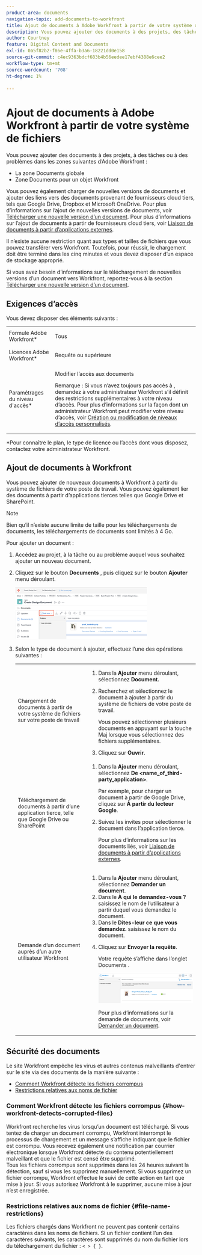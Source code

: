 ```yaml
---
product-area: documents
navigation-topic: add-documents-to-workfront
title: Ajout de documents à Adobe Workfront à partir de votre système de fichiers
description: Vous pouvez ajouter des documents à des projets, des tâches ou des problèmes dans les zones suivantes d’Adobe Workfront - EDIT ME.
author: Courtney
feature: Digital Content and Documents
exl-id: 0a5f82b2-f86e-4ffa-b3a6-18221dd0e158
source-git-commit: c4ec9363bdcf683b4b56eedee17ebf4388e6cee2
workflow-type: tm+mt
source-wordcount: '708'
ht-degree: 1%

---
```


# Ajout de documents à Adobe Workfront à partir de votre système de fichiers

Vous pouvez ajouter des documents à des projets, à des tâches ou à des problèmes dans les zones suivantes d’Adobe Workfront :

* La zone Documents globale
* Zone Documents pour un objet Workfront

Vous pouvez également charger de nouvelles versions de documents et ajouter des liens vers des documents provenant de fournisseurs cloud tiers, tels que Google Drive, Dropbox et Microsoft OneDrive. Pour plus d’informations sur l’ajout de nouvelles versions de documents, voir [Télécharger une nouvelle version d’un document](../../documents/managing-documents/upload-new-document-version.md). Pour plus d’informations sur l’ajout de documents à partir de fournisseurs cloud tiers, voir [Liaison de documents à partir d’applications externes](../../documents/adding-documents-to-workfront/link-documents-from-external-apps.md).

Il n’existe aucune restriction quant aux types et tailles de fichiers que vous pouvez transférer vers Workfront. Toutefois, pour réussir, le chargement doit être terminé dans les cinq minutes et vous devez disposer d’un espace de stockage approprié.

Si vous avez besoin d’informations sur le téléchargement de nouvelles versions d’un document vers Workfront, reportez-vous à la section [Télécharger une nouvelle version d’un document](../../documents/managing-documents/upload-new-document-version.md).

## Exigences d’accès

Vous devez disposer des éléments suivants :

<table style="table-layout:auto"> 
 <col> 
 <col> 
 <tbody> 
  <tr> 
   <td role="rowheader">Formule Adobe Workfront*</td> 
   <td> <p> Tous</p> </td> 
  </tr> 
  <tr> 
   <td role="rowheader">Licences Adobe Workfront*</td> 
   <td> <p>Requête ou supérieure</p> </td> 
  </tr> 
  <tr> 
   <td role="rowheader">Paramétrages du niveau d'accès*</td> 
   <td> <p>Modifier l’accès aux documents</p> <p>Remarque : Si vous n’avez toujours pas accès à , demandez à votre administrateur Workfront s’il définit des restrictions supplémentaires à votre niveau d’accès. Pour plus d’informations sur la façon dont un administrateur Workfront peut modifier votre niveau d’accès, voir <a href="../../administration-and-setup/add-users/configure-and-grant-access/create-modify-access-levels.md" class="MCXref xref">Création ou modification de niveaux d’accès personnalisés</a>.</p> </td> 
  </tr> 
 </tbody> 
</table>

&#42;Pour connaître le plan, le type de licence ou l’accès dont vous disposez, contactez votre administrateur Workfront.

## Ajout de documents à Workfront

Vous pouvez ajouter de nouveaux documents à Workfront à partir du système de fichiers de votre poste de travail. Vous pouvez également lier des documents à partir d’applications tierces telles que Google Drive et SharePoint.

>[!NOTE]
>
>Bien qu’il n’existe aucune limite de taille pour les téléchargements de documents, les téléchargements de documents sont limités à 4 Go.

Pour ajouter un document :

1. Accédez au projet, à la tâche ou au problème auquel vous souhaitez ajouter un nouveau document.
1. Cliquez sur le bouton **Documents** , puis cliquez sur le bouton **Ajouter** menu déroulant.

   ![](assets/add-new-350x138.png)

1. Selon le type de document à ajouter, effectuez l’une des opérations suivantes :

   <table style="table-layout:auto"> 
    <col> 
    <col> 
    <tbody> 
     <tr> 
      <td role="rowheader">Chargement de documents à partir de votre système de fichiers sur votre poste de travail</td> 
      <td> 
       <ol> 
        <li value="1">Dans la <strong>Ajouter</strong> menu déroulant, sélectionnez <strong>Document.</strong></li> 
        <li value="2"> <p>Recherchez et sélectionnez le document à ajouter à partir du système de fichiers de votre poste de travail.<br></p> <p>Vous pouvez sélectionner plusieurs documents en appuyant sur la touche Maj lorsque vous sélectionnez des fichiers supplémentaires.</p> </li> 
        <li value="3">Cliquez sur <strong>Ouvrir</strong>.</li> 
       </ol> </td> 
     </tr> 
     <tr> 
      <td role="rowheader">Téléchargement de documents à partir d’une application tierce, telle que Google Drive ou SharePoint</td> 
      <td> 
       <ol> 
        <li value="1"> <p>Dans la <strong>Ajouter</strong> menu déroulant, sélectionnez <strong>De &lt;name_of_third-party_application&gt;</strong>.</p> <p>Par exemple, pour charger un document à partir de Google Drive, cliquez sur <strong>À partir du lecteur Google</strong>.</p> </li> 
        <li value="2"> <p>Suivez les invites pour sélectionner le document dans l’application tierce.<br></p> <p>Pour plus d’informations sur les documents liés, voir <a href="../../documents/adding-documents-to-workfront/link-documents-from-external-apps.md" class="MCXref xref">Liaison de documents à partir d’applications externes</a>.</p> </li> 
       </ol> </td> 
     </tr> 
     <tr> 
      <td role="rowheader">Demande d’un document auprès d’un autre utilisateur Workfront</td> 
      <td> 
       <ol> 
        <li value="1">Dans la <strong>Ajouter</strong> menu déroulant, sélectionnez <strong>Demander un document</strong>.</li> 
        <li value="2">Dans le <strong>À qui le demandez-vous ?</strong> saisissez le nom de l’utilisateur à partir duquel vous demandez le document.</li> 
        <li value="3">Dans le <strong>Dites-leur ce que vous demandez.</strong> saisissez le nom du document.</li> 
        <li value="4"> <p>Cliquez sur <strong>Envoyer la requête</strong>.</p> <p>Votre requête s’affiche dans l’onglet Documents .</p> <p> <img src="assets/request-a-document-350x110.png" style="width: 350;height: 110;" data-mc-conditions="QuicksilverOrClassic.Quicksilver"> </p> <p>Pour plus d’informations sur la demande de documents, voir <a href="../../documents/adding-documents-to-workfront/request-a-document.md" class="MCXref xref">Demander un document</a>.</p> </li> 
       </ol> </td> 
     </tr> 
    </tbody> 
   </table>

## Sécurité des documents

Le site Workfront empêche les virus et autres contenus malveillants d&#39;entrer sur le site via des documents de la manière suivante :

* [Comment Workfront détecte les fichiers corrompus](#how-workfront-detects-corrupted-files)
* [Restrictions relatives aux noms de fichier](#file-name-restrictions)

### Comment Workfront détecte les fichiers corrompus {#how-workfront-detects-corrupted-files}

Workfront recherche les virus lorsqu’un document est téléchargé. Si vous tentez de charger un document corrompu, Workfront interrompt le processus de chargement et un message s’affiche indiquant que le fichier est corrompu. Vous recevez également une notification par courrier électronique lorsque Workfront détecte du contenu potentiellement malveillant et que le fichier est censé être supprimé.\
Tous les fichiers corrompus sont supprimés dans les 24 heures suivant la détection, sauf si vous les supprimez manuellement. Si vous supprimez un fichier corrompu, Workfront effectue le suivi de cette action en tant que mise à jour. Si vous autorisez Workfront à le supprimer, aucune mise à jour n’est enregistrée.

### Restrictions relatives aux noms de fichier {#file-name-restrictions}

Les fichiers chargés dans Workfront ne peuvent pas contenir certains caractères dans les noms de fichiers. Si un fichier contient l’un des caractères suivants, les caractères sont supprimés du nom du fichier lors du téléchargement du fichier : `< > { }`.
